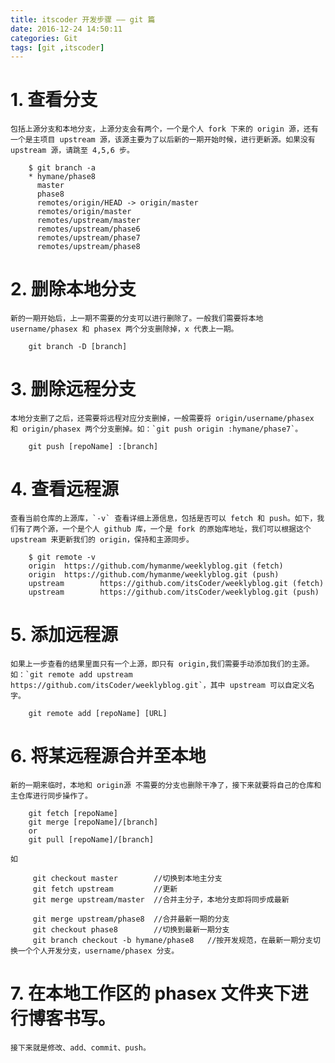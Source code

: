 ```yaml
---
title: itscoder 开发步骤 —— git 篇
date: 2016-12-24 14:50:11
categories: Git
tags: [git ,itscoder]
---
```


# 1. 查看分支
    包括上源分支和本地分支，上源分支会有两个，一个是个人 fork 下来的 origin 源，还有一个是主项目 upstream 源，该源主要为了以后新的一期开始时候，进行更新源。如果没有 upstream 源，请跳至 4,5,6 步。
  
```
    $ git branch -a
    * hymane/phase8
      master
      phase8
      remotes/origin/HEAD -> origin/master
      remotes/origin/master
      remotes/upstream/master
      remotes/upstream/phase6
      remotes/upstream/phase7
      remotes/upstream/phase8
```

# 2. 删除本地分支
    新的一期开始后，上一期不需要的分支可以进行删除了。一般我们需要将本地 username/phasex 和 phasex 两个分支删除掉，x 代表上一期。
   
```
    git branch -D [branch]
```

# 3. 删除远程分支
    本地分支删了之后，还需要将远程对应分支删掉，一般需要将 origin/username/phasex 和 origin/phasex 两个分支删掉。如：`git push origin :hymane/phase7`。
   
```
    git push [repoName] :[branch]
```

# 4. 查看远程源
    查看当前仓库的上源库，`-v` 查看详细上源信息，包括是否可以 fetch 和 push。如下，我们有了两个源，一个是个人 github 库，一个是 fork 的原始库地址，我们可以根据这个 upstream 来更新我们的 origin，保持和主源同步。
  
```
    $ git remote -v
    origin  https://github.com/hymanme/weeklyblog.git (fetch)
    origin  https://github.com/hymanme/weeklyblog.git (push)
    upstream        https://github.com/itsCoder/weeklyblog.git (fetch)
    upstream        https://github.com/itsCoder/weeklyblog.git (push)
```

# 5. 添加远程源
    如果上一步查看的结果里面只有一个上源，即只有 origin,我们需要手动添加我们的主源。如：`git remote add upstream https://github.com/itsCoder/weeklyblog.git`，其中 upstream 可以自定义名字。
  
```
    git remote add [repoName] [URL]
```

# 6. 将某远程源合并至本地
    新的一期来临时，本地和 origin源 不需要的分支也删除干净了，接下来就要将自己的仓库和主仓库进行同步操作了。
  
```
    git fetch [repoName]
    git merge [repoName]/[branch]
    or
    git pull [repoName]/[branch]
```

    如

```
     git checkout master        //切换到本地主分支
     git fetch upstream         //更新
     git merge upstream/master  //合并主分子，本地分支即将同步成最新

     git merge upstream/phase8  //合并最新一期的分支
     git checkout phase8        //切换到最新一期分支
     git branch checkout -b hymane/phase8   //按开发规范，在最新一期分支切换一个个人开发分支，username/phasex 分支。
```

# 7. 在本地工作区的 phasex 文件夹下进行博客书写。
    接下来就是修改、add、commit、push。

